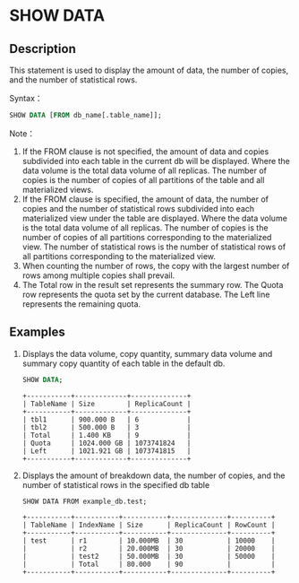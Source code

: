 # SHOW DATA

## Description

This statement is used to display the amount of data, the number of copies, and the number of statistical rows.

Syntax：

```sql
SHOW DATA [FROM db_name[.table_name]];
```

Note：

1. If the FROM clause is not specified, the amount of data and copies subdivided into each table in the current db will be displayed. Where the data volume is the total data volume of all replicas. The number of copies is the number of copies of all partitions of the table and all materialized views.
2. If the FROM clause is specified, the amount of data, the number of copies and the number of statistical rows subdivided into each materialized view under the table are displayed. Where the data volume is the total data volume of all replicas. The number of copies is the number of copies of all partitions corresponding to the materialized view. The number of statistical rows is the number of statistical rows of all partitions corresponding to the materialized view.
3. When counting the number of rows, the copy with the largest number of rows among multiple copies shall prevail.
4. The Total row in the result set represents the summary row. The Quota row represents the quota set by the current database. The Left line represents the remaining quota.

## Examples

1. Displays the data volume, copy quantity, summary data volume and summary copy quantity of each table in the default db.

    ```sql
    SHOW DATA;
    ```

    ```plain text
    +-----------+-------------+--------------+
    | TableName | Size        | ReplicaCount |
    +-----------+-------------+--------------+
    | tbl1      | 900.000 B   | 6            |
    | tbl2      | 500.000 B   | 3            |
    | Total     | 1.400 KB    | 9            |
    | Quota     | 1024.000 GB | 1073741824   |
    | Left      | 1021.921 GB | 1073741815   |
    +-----------+-------------+--------------+
    ```

2. Displays the amount of breakdown data, the number of copies, and the number of statistical rows in the specified db table

    ```plain text
    SHOW DATA FROM example_db.test;
    
    +-----------+-----------+-----------+--------------+----------+
    | TableName | IndexName | Size      | ReplicaCount | RowCount |
    +-----------+-----------+-----------+--------------+----------+
    | test      | r1        | 10.000MB  | 30           | 10000    |
    |           | r2        | 20.000MB  | 30           | 20000    |
    |           | test2     | 50.000MB  | 30           | 50000    |
    |           | Total     | 80.000    | 90           |          |
    +-----------+-----------+-----------+--------------+----------+
    ```
